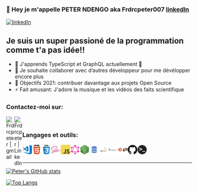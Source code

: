### 👋 Hey je m'appelle PETER NDENGO aka Frdrcpeter007 [linkedIn]

[![linkedIn](https://img.shields.io/github/followers/frdrcpeter007?label=Follow)](https://www.linkedin.com/in/peter-ndengo-600b65183)

## Je suis un super passioné de la programmation comme t'a pas idée!!

- 🌱 J'apprends TypeScript et GraphQL actuellement 🤣
- 👯 Je souhaite collaborer avec d’autres développeur pour me dévélopper encore plus
- 🥅 Objectifs 2021: contribuer davantage aux projets Open Source
- ⚡ Fait amusant: J'adore la musique et les vidéos des faits scientifique

### Contactez-moi sur:

[<img align="left" alt="Frdrcpeter | gmail" width="22px" src="https://cdn.jsdelivr.net/npm/simple-icons@v3/icons/gmail.svg" />][gmail]
[<img align="left" alt="Frdrcpeter | LinkedIn" width="22px" src="https://cdn.jsdelivr.net/npm/simple-icons@v3/icons/linkedin.svg" />][linkedin]

<br />

### Langages et outils:

[<img align="left" alt="Visual Studio Code" width="26px" src="https://raw.githubusercontent.com/github/explore/80688e429a7d4ef2fca1e82350fe8e3517d3494d/topics/visual-studio-code/visual-studio-code.png" />][webdevplaylist]
[<img align="left" alt="HTML5" width="26px" src="https://raw.githubusercontent.com/github/explore/80688e429a7d4ef2fca1e82350fe8e3517d3494d/topics/html/html.png" />][webdevplaylist]
[<img align="left" alt="CSS3" width="26px" src="https://raw.githubusercontent.com/github/explore/80688e429a7d4ef2fca1e82350fe8e3517d3494d/topics/css/css.png" />][cssplaylist]
[<img align="left" alt="Sass" width="26px" src="https://raw.githubusercontent.com/github/explore/80688e429a7d4ef2fca1e82350fe8e3517d3494d/topics/sass/sass.png" />][cssplaylist]
[<img align="left" alt="JavaScript" width="26px" src="https://raw.githubusercontent.com/github/explore/80688e429a7d4ef2fca1e82350fe8e3517d3494d/topics/javascript/javascript.png" />][jsplaylist]
[<img align="left" alt="GraphQL" width="26px" src="https://raw.githubusercontent.com/github/explore/80688e429a7d4ef2fca1e82350fe8e3517d3494d/topics/graphql/graphql.png" />][webdevplaylist]
[<img align="left" alt="Node.js" width="26px" src="https://raw.githubusercontent.com/github/explore/80688e429a7d4ef2fca1e82350fe8e3517d3494d/topics/nodejs/nodejs.png" />][webdevplaylist]
[<img align="left" alt="SQL" width="26px" src="https://raw.githubusercontent.com/github/explore/80688e429a7d4ef2fca1e82350fe8e3517d3494d/topics/sql/sql.png" />][webdevplaylist]
[<img align="left" alt="MySQL" width="26px" src="https://raw.githubusercontent.com/github/explore/80688e429a7d4ef2fca1e82350fe8e3517d3494d/topics/mysql/mysql.png" />][webdevplaylist]
[<img align="left" alt="MongoDB" width="26px" src="https://raw.githubusercontent.com/github/explore/80688e429a7d4ef2fca1e82350fe8e3517d3494d/topics/mongodb/mongodb.png" />][webdevplaylist]
[<img align="left" alt="Git" width="26px" src="https://raw.githubusercontent.com/github/explore/80688e429a7d4ef2fca1e82350fe8e3517d3494d/topics/git/git.png" />][webdevplaylist]
[<img align="left" alt="GitHub" width="26px" src="https://raw.githubusercontent.com/github/explore/78df643247d429f6cc873026c0622819ad797942/topics/github/github.png" />][webdevplaylist]
[<img align="left" alt="Terminal" width="26px" src="https://raw.githubusercontent.com/github/explore/80688e429a7d4ef2fca1e82350fe8e3517d3494d/topics/terminal/terminal.png" />][webdevplaylist]

<br />
<br />

---


  [![Peter's GitHub stats](https://github-readme-stats.vercel.app/api?username=frdrcpeter007&hide=prs&count_private=true&theme=synthwave&show_icons=true)](https://github.com/Frdrcpeter007)

  [![Top Langs](https://github-readme-stats.vercel.app/api/top-langs/?username=frdrcpeter007&layout=compact&langs_count=6&show_icons=true&count_private=true&theme=gotham&bg_color=1E1E1E)](https://github.com/Frdrcpeter007)


[gmail]: frdrcpeter@gmail.com
[linkedin]: https://www.linkedin.com/in/peter-ndengo-600b65183/
[webdevplaylist]: https://github.com/frdrcpeter007
[jsplaylist]: https://github.com/frdrcpeter007
[cssplaylist]: https://github.com/frdrcpeter007